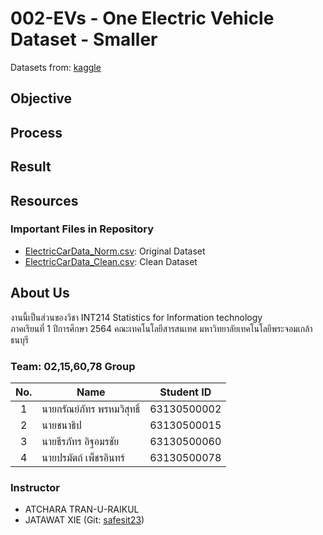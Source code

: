 # 002-EVs - One Electric Vehicle Dataset - Smaller
Datasets from: [kaggle](https://www.kaggle.com/geoffnel/evs-one-electric-vehicle-dataset?select=ElectricCarData_Clean.csv&fbclid=IwAR0eGAaeFtLhHKlhXiQOUwEO1-fohIcXytYDJawHAZYgUZKoL8CWdF96Ifc)

## Objective

## Process

## Result

## Resources
### Important Files in Repository

- [ElectricCarData_Norm.csv](./ElectricCarData_Norm.csv): Original Dataset
- [ElectricCarData_Clean.csv](./ElectricCarData_Clean): Clean Dataset

## About Us
งานนี้เป็นส่วนของวิชา INT214 Statistics for Information technology <br/> ภาคเรียนที่ 1 ปีการศึกษา 2564 คณะเทคโนโลยีสารสนเทศ มหาวิทยาลัยเทคโนโลยีพระจอมเกล้าธนบุรี

### Team: 02,15,60,78 Group
| No. | Name              | Student ID   |
|:---:|-------------------|--------------|
|  1  | นายกรัณย์ภัทร พรหมวิสุทธิ์    | 63130500002  |
|  2  | นายชนาธิป  | 63130500015  |
|  3  | นายธีรภัทร อิฐอมรชัย   | 63130500060 |
|  4  | นายปรมัตถ์ เพ็ชรอินทร์     | 63130500078 |

### Instructor
- ATCHARA TRAN-U-RAIKUL
- JATAWAT XIE (Git: [safesit23](https://github.com/safesit23))



